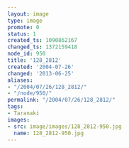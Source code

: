 ```yaml
---
layout: image
type: image
promote: 0
status: 1
created_ts: 1090862167
changed_ts: 1372159418
node_id: 950
title: '128_2812'
created: '2004-07-26'
changed: '2013-06-25'
aliases:
- "/2004/07/26/128_2812/"
- "/node/950/"
permalink: "/2004/07/26/128_2812/"
tags:
- Taranaki
images:
- src: image/images/128_2812-950.jpg
  name: 128_2812-950.jpg
---
```



